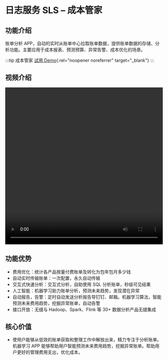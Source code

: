 # 日志服务 SLS – 成本管家

## 功能介绍

账单分析 APP，自动的实时从账单中心拉取账单数据，提供账单数据的存储、分析功能。主要应用于成本报表、预测预算、异常告警、成本优化的场景。

:::tip 成本管家
[试用 Demo](/playground/demo.html?dest=/lognext/app/bill_app){:rel="noopener noreferrer" target="\_blank"}
:::

## 视频介绍

<video src="https://static-aliyun-doc.oss-cn-hangzhou.aliyuncs.com/file-manage-files/zh-CN/20230806/hkbx/SLS成本管家.mp4" controls="controls" width="100%" height="500" autoplay="autoplay">
您的浏览器不支持 video 标签。
</video>

## 功能优势

- 费用优化：统计各产品按量付费账单及转化为包年包月多少钱
- 自动实时传输账单：一次配置，永久自动传输
- 交互式快速分析：交互式分析，自助使用 SQL 分析账单，秒级可见结果
- 人工智能：机器学习助力账单分析，预测未来趋势，发现潜在异常
- 自动报告，告警：定时自动发送分析报告导钉钉、邮箱。机器学习算法，智能预测未来费用趋势，挖掘异常账单，自动告警
- 接口开放：无缝与 Hadoop、Spark、Flink 等 30+ 数据分析产品无缝集成

## 核心价值

- 使用户能够从低效的账单获取和整理工作中解放出来，精力专注于分析账单。机器学习 APP 能够帮助用户智能预测未来费用趋势，挖掘异常账单。帮助用户更好的管理费用支出，优化成本。
